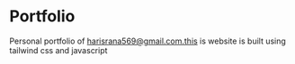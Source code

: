 # Portfolio
 Personal portfolio of harisrana569@gmail.com.this is website is  built using tailwind css and javascript 
